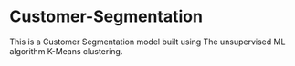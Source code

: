 # Customer-Segmentation
This is a Customer Segmentation model  built using The unsupervised ML algorithm K-Means clustering.
